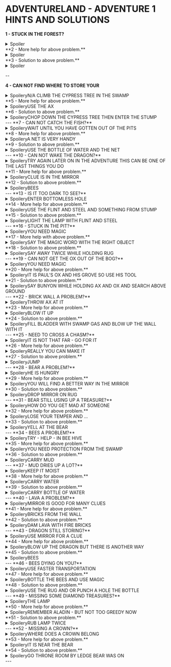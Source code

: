 # ADVENTURELAND - ADVENTURE 1 HINTS AND SOLUTIONS
**1 - STUCK IN THE FOREST?**
<details><summary>Spoiler</summary>WHAT IS THE MAIN OBJECT IN A FOREST</details>
**2 - More help for above problem.**
<details><summary>Spoiler</summary>CLIMB TREE</details>
**3 - Solution to above problem.**
<details><summary>Spoiler</summary>GO EAST</details>

--

**4 - CAN NOT FIND WHERE TO STORE YOUR**
<details><summary>Spoiler</summar>yN/A CLIMB THE CYPRESS TREE IN THE SWAMP</details>
**5 - More help for above problem.**
<details><summary>Spoiler</summar>yUSE THE AX</details>
**6 - Solution to above problem.**
<details><summary>Spoiler</summar>yCHOP DOWN THE CYPRESS TREE THEN ENTER THE STUMP</details>
---
**7 - CAN NOT CATCH THE FISH?**
<details><summary>Spoiler</summar>yWAIT UNTIL YOU HAVE GOTTEN OUT OF THE PITS</details>
**8 - More help for above problem.**
<details><summary>Spoiler</summar>yA NET IS VERY HANDY</details>
**9 - Solution to above problem.**
<details><summary>Spoiler</summar>yUSE THE BOTTLE OF WATER AND THE NET</details>
---
**10 - CAN NOT WAKE THE DRAGON?**
<details><summary>Spoiler</summar>yTRY AGAIN LATER ON IN THE ADVENTURE THIS CAN BE ONE OF THE LAST THINGS YOU DO</details>
**11 - More help for above problem.**
<details><summary>Spoiler</summar>yCLUE IS IN THE MIRROR</details>
**12 - Solution to above problem.**
<details><summary>Spoiler</summar>yBEES</details>
---
**13 - IS IT TOO DARK TO SEE?**
<details><summary>Spoiler</summar>yENTER BOTTOMLESS HOLE</details>
**14 - More help for above problem.**
<details><summary>Spoiler</summar>yUSE THE FLINT AND STEEL AND SOMETHING FROM STUMP</details>
**15 - Solution to above problem.**
<details><summary>Spoiler</summar>yLIGHT THE LAMP WITH FLINT AND STEEL</details>
---
**16 - STUCK IN THE PIT?**
<details><summary>Spoiler</summar>yYOU NEED MAGIC</details>
**17 - More help with above problem.**
<details><summary>Spoiler</summar>ySAY THE MAGIC WORD WITH THE RIGHT OBJECT</details>
**18 - Solution to above problem.**
<details><summary>Spoiler</summar>ySAY AWAY TWICE WHILE HOLDING RUG</details>
---
**19 - CAN NOT GET THE OX OUT OF THE BOG?**
<details><summary>Spoiler</summar>yYOU NEED MAGIC</details>
**20 - More help for above problem.**
<details><summary>Spoiler</summar>yIT IS PAUL'S OX AND HIS GROVE SO USE HIS TOOL</details>
**21 - Solution to above problem.**
<details><summary>Spoiler</summar>ySAY BUNYON WHILE HOLDING AX AND OX AND SEARCH ABOVE GROUND</details>
---
**22 - BRICK WALL A PROBLEM?**
<details><summary>Spoiler</summar>yTHROW AX AT IT</details>
**23 - More help for above problem.**
<details><summary>Spoiler</summar>yBLOW IT UP</details>
**24 - Solution to above problem.**
<details><summary>Spoiler</summar>yFILL BLADDER WITH SWAMP GAS AND BLOW UP THE WALL WITH IT</details>
---
**25 - NEED TO CROSS A CHASM?**
<details><summary>Spoiler</summar>yIT IS NOT THAT FAR - GO FOR IT</details>
**26 - More help for above problem.**
<details><summary>Spoiler</summar>yREALLY YOU CAN MAKE IT</details>
**27 - Solution to above problem.**
<details><summary>Spoiler</summar>yJUMP</details>
---
**28 - BEAR A PROBLEM?**
<details><summary>Spoiler</summar>yHE IS HUNGRY</details>
**29 - More help for above problem.**
<details><summary>Spoiler</summar>yYOU WILL FIND A BETTER WAY IN THE MIRROR</details>
**30 - Solution to above problem.**
<details><summary>Spoiler</summar>yDROP MIRROR ON RUG</details>
---
**31 - BEAR STILL USING UP A TREASURE?**
<details><summary>Spoiler</summar>yHOW DO YOU GET MAD AT SOMEONE</details>
**32 - More help for above problem.**
<details><summary>Spoiler</summar>yLOSE YOUR TEMPER AND ...</details>
**33 - Solution to above problem.**
<details><summary>Spoiler</summar>yYELL AT THE BEAR</details>
---
**34 - BEES A PROBLEM?**
<details><summary>Spoiler</summar>yTRY - HELP - IN BEE HIVE</details>
**35 - More help for above problem.**
<details><summary>Spoiler</summar>yYOU NEED PROTECTION FROM THE SWAMP</details>
**36 - Solution to above problem.**
<details><summary>Spoiler</summar>yCARRY MUD</details>
---
**37 - MUD DRIES UP A LOT?**
<details><summary>Spoiler</summar>yKEEP IT MOIST</details>
**38 - More help for above problem.**
<details><summary>Spoiler</summar>yCARRY WATER</details>
**39 - Solution to above problem.**
<details><summary>Spoiler</summar>yCARRY BOTTLE OF WATER</details>
---
**40 - LAVA A PROBLEM?**
<details><summary>Spoiler</summar>yMIRROR IS GOOD FOR MANY CLUES</details>
**41 - More help for above problem.**
<details><summary>Spoiler</summar>yBRICKS FROM THE WALL</details>
**42 - Solution to above problem.**
<details><summary>Spoiler</summar>yDAM LAVA WITH FIRE BRICKS</details>
---
**43 - DRAGON STILL STORING?**
<details><summary>Spoiler</summar>yUSE MIRROR FOR A CLUE</details>
**44 - More help for above problem.**
<details><summary>Spoiler</summar>yBLOW UP THE DRAGON BUT THERE IS ANOTHER WAY</details>
**45 - Solution to above problem.**
<details><summary>Spoiler</summar>yBEES</details>
---
**46 - BEES DYING ON YOU?**
<details><summary>Spoiler</summar>yUSE FASTER TRANSPORTATION</details>
**47 - More help for above problem.**
<details><summary>Spoiler</summar>yBOTTLE THE BEES AND USE MAGIC</details>
**48 - Solution to above problem.**
<details><summary>Spoiler</summar>yUSE THE RUG AND OR PUNCH A HOLE THE BOTTLE</details>
---
**49 - MISSING SOME DIAMOND TREASURES?**
<details><summary>Spoiler</summar>yTHE LAMP</details>
**50 - More help for above problem.**
<details><summary>Spoiler</summar>yREMEMBER ALADIN - BUT NOT TOO GREEDY NOW</details>
**51 - Solution to above problem.**
<details><summary>Spoiler</summar>yRUB LAMP TWICE</details>
---
**52 - MISSING A CROWN?**
<details><summary>Spoiler</summar>yWHERE DOES A CROWN BELONG</details>
**53 - More help for above problem.**
<details><summary>Spoiler</summar>yIT IS NEAR THE BEAR</details>
**54 - Solution to above problem.**
<details><summary>Spoiler</summar>yGO THRONE ROOM BY LEDGE BEAR WAS ON</details>
---

